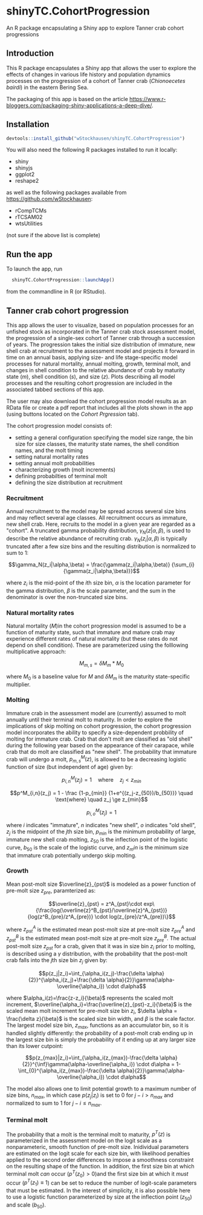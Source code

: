 # shinyTC.CohortProgression
An R package encapsulating a Shiny app to explore Tanner crab cohort progressions

## Introduction
This R package encapsulates a Shiny app that allows the user to explore the effects of changes in various life history and population dynamics processes on the progression of a cohort of Tanner crab (*Chionoecetes bairdi*) in the eastern Bering Sea. 

The packaging of this app is based on the article https://www.r-bloggers.com/packaging-shiny-applications-a-deep-dive/.

## Installation
```r
devtools::install_github("wStockhausen/shinyTC.CohortProgression")
```
You will also need the following R packages installed to run it locally:

* shiny
* shinyjs
* ggplot2
* reshape2

as well as the following packages available from https://github.com/wStockhausen:

* rCompTCMs
* rTCSAM02
* wtsUtilities

(not sure if the above list is complete)

## Run the app
To launch the app, run 
```r
  shinyTC.CohortProgression::launchApp()
```
  
from the commandline in R (or RStudio).

## Tanner crab cohort progression

This app allows the user to visualize, based on population processes for an unfished stock as incorporated in the Tanner crab stock assessment model, the progression of a single-sex cohort of Tanner crab through a succession of years. The progression takes the initial size distribution of immature, new shell crab at recruitment to the assessment model and projects it forward in time on an annual basis, applying size- and life stage-specific model processes for natural mortality, annual molting, growth, terminal molt, and changes in shell condition to the relative abundance of crab by maturity state (*m*), shell condition (*s*), and size (*z*). Plots describing all model processes and the resulting cohort progression are included in the associated tabbed sections of this app. 

The user may also download the cohort progression model results as an RData file or create a pdf report that includes all the plots shown in the app (using buttons located on the *Cohort Prgression* tab).

The cohort progression model consists of:

* setting a general configuration specifying the model size range, the bin size for size classes, the maturity state names, the shell condition names, and the molt timing
* setting natural mortality rates
* setting annual molt probabilities
* characterizing growth (molt increments)
* defining probabilties of terminal molt
* defining the size distribution at recruitment

### Recruitment
Annual recruitment to the model may be spread across several size bins and may reflect several age classes. All recruitment occurs as immature, new shell crab. Here, recruits to the model in a given year are regarded as a "cohort". A truncated gamma probability distribution, $\gamma_N(z|\alpha,\beta)$, is used to describe the relative abundance of recruiting crab. $\gamma_N(z_i|\alpha,\beta)$ is typically truncated after a few size bins and the resulting distribution is normalized to sum to 1: 

  $$\gamma_N(z_i|\alpha,\beta) = \frac{\gamma(z_i|\alpha,\beta)} {\sum_{i}{\gamma(z_i|\alpha,\beta)}}$$
  
where $z_i$ is the mid-point of the *i*th size bin, $\alpha$ is the location parameter for the gamma distribution, $\beta$ is the scale parameter, and the sum in the denominator is over the non-truncated size bins.

### Natural mortality rates
Natural mortality (*M*)in the cohort progression model is assumed to be a function of maturity state, such that immature and mature crab may experience different rates of natural mortality (but these rates do not depend on shell condition). These are parameterized using the folllowing multiplicative approach:

$$M_{m,s} = \delta M_m * M_0$$

where $M_0$ is a baseline value for *M* and $\delta M_m$ is the maturity state-specific multiplier.

### Molting
Immature crab in the assessment model are (currently) assumed to molt annually until their terminal molt to maturity. In order to explore the implications of skip molting on cohort progression, the cohort progression model incorporates the ability to specify a size-dependent probbility of molting for immature crab. Crab that don't molt are classified as "old shell" during the following year based on the appearance of their carapace, while crab that do molt are classified as "new shell". The probability that immature crab will undergo a molt, $p^M_{m,s}(z)$, is allowed to be a decreasing logistic function of size (but independent of age) given by:

$$p^M_{i,n}(z_j) = 1 \quad \text{where} \quad z_j < z_{min}$$

$$p^M_{i,n}(z_j) = 1 - \frac {1-p_{min}} {1+e^{(z_j-z_{50})/b_{50}}} \quad \text{where} \quad z_j \ge z_{min}$$

$$p^M_{i,o}(z_j) = 1$$

where *i* indicates "immature", *n* indicates "new shell", *o* indicates "old shell", $z_j$ is the midpoint of the *j*th size bin, $p_{min}$ is the minimum probability of large, immature new shell crab molting, $z_{50}$ is the inflection point of the logistic curve, $b_{50}$ is the scale of the logistic curve, and $z_min$ is the minimum size that immature crab potentially undergo skip molting.

### Growth
Mean post-molt size $\overline{z}_{pst}$ is modeled as a power function of pre-molt size $z_{pre}$, paramterized as:

$$\overline{z}_{pst} = z^A_{pst}\cdot exp\{\frac{log(\overline{z}^B_{pst}/\overline{z}^A_{pst})} {log(z^B_{pre}/z^A_{pre})} \cdot log(z_{pre}/z^A_{pre})\}$$

where $z^A_{pst}$ is the estimated mean post-molt size at pre-molt size $z^A_{pre}$ and $z^B_{pst}$ is the estimated mean post-molt size at pre-molt size $z^B_{pre}$. The actual post-molt size $z_{pst}$ for a crab, given that it was in size bin $z_i$ prior to molting, is described using a $\gamma$ distribution, with the probability that the post-molt crab falls into the *j*th size bin $z_j$ given by:

$$p(z_j|z_i)=\int_{\alpha_i(z_j)-\frac{\delta \alpha}{2}}^{\alpha_i(z_j)+\frac{\delta \alpha}{2}}\gamma(\alpha-\overline{\alpha_i}) \cdot d\alpha$$

where $\alpha_i(z)=\frac{z-z_i}{\beta}$ represents the scaled molt increment, $\overline{\alpha_i}=\frac{\overline{z}_{pst}-z_i}{\beta}$ is the scaled mean molt increment for pre-molt size bin $z_i$, $\delta \alpha = \frac{\delta z}{\beta}$ is the scaled size bin width, and $\beta$ is the scale factor. The largest model size bin, $z_{max}$, functions as an accumulator bin, so it is handled slightly differently: the probability of a post-molt crab ending up in the largest size bin is simply the probability of it ending up at any larger size than its lower cutpoint:

$$p(z_{max}|z_i)=\int_{\alpha_i(z_{max})-\frac{\delta \alpha}{2}}^{\inf}\gamma(\alpha-\overline{\alpha_i}) \cdot d\alpha = 1-\int_{0}^{\alpha_i(z_{max})-\frac{\delta \alpha}{2}}\gamma(\alpha-\overline{\alpha_i}) \cdot d\alpha$$

The model also allows one to limit potential growth to a maximum number of size bins, $n_{max}$, in which case $p(z_j|z_i)$ is set to 0 for $j-i > n_{max}$ and normalized to sum to 1 for $j-i \le n_{max}$.

### Terminal molt

The probability that a molt is the terminal molt to maturity, $p^T(z)$ is parameterized in the assessment model on the logit scale as a nonparameteric, smooth function of pre-molt size. Inidividual parameters are estimated on the logit scale for each size bin, with likelihood penalties applied to the second order differences to impose a smoothness constraint on the resulting shape of the function. In addition, the first size bin at which terminal molt *can* occur ($p^T(z_0)>0$)and the first size bin at which it *must* occur ($p^T(z_1) \equiv 1$) can be set to reduce the number of logit-scale parameters that must be estimated. In the interest of simplicity, it is also possible here to use a logistic function parameterized by size at the inflection point ($z_{50}$) and scale ($b_{50}$).

